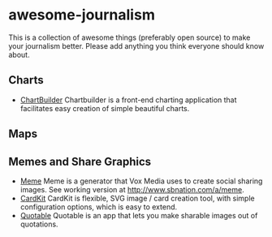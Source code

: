 # awesome-journalism

This is a collection of awesome things (preferably open source) to make your journalism better. Please add anything you think everyone should know about.


## Charts

 - [ChartBuilder](https://github.com/Quartz/Chartbuilder/) Chartbuilder is a front-end charting application that facilitates easy creation of simple beautiful charts.

## Maps


## Memes and Share Graphics

 - [Meme](https://github.com/voxmedia/meme) Meme is a generator that Vox Media uses to create social sharing images. See working version at http://www.sbnation.com/a/meme.
 - [CardKit](https://github.com/times/cardkit) CardKit is flexible, SVG image / card creation tool, with simple configuration options, which is easy to extend.
 - [Quotable](https://github.com/nprapps/quotable) Quotable is an app that lets you make sharable images out of quotations.

